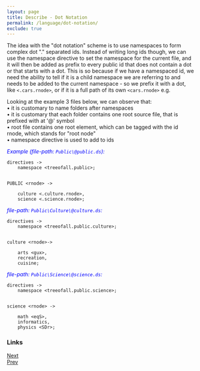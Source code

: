 ```yaml
---
layout: page
title: Describe - Dot Notation
permalink: /language/dot-notation/
exclude: true
---
```

The idea with the "dot notation" scheme is to use namespaces to form complex dot "." separated ids. Instead of writing long ids though, we can use the namespace directive to set the namespace for the current file, and it will then be added as prefix to every public id that does not contain a dot or that starts with a dot. This is so because if we have a namespaced id, we need the ability to tell if it is a child namespace we are referring to and needs to be added to the current namespace - so we prefix it with a dot, like ```<.cars.rnode>```, or if it is a full path of its own ```<cars.rnode>``` e.g.

Looking at the example 3 files below, we can observe that:<br>
 • it is customary to name folders after namespaces<br>
 • it is customary that each folder contains one root source file, that is prefixed with at '@' symbol<br>
 • root file contains one root element, which can be tagged with the id rnode, which stands for "root node"<br>
 • namespace directive is used to add to ids<br>

<span style="color:blue">_Example (file-path: ```Public\@public.ds```):_</span>
```
directives ->
	namespace <treeofall.public>;


PUBLIC <rnode> ->

	culture <.culture.rnode>,
	science <.science.rnode>;
```

<span style="color:blue">_file-path: ```Public\Culture\@culture.ds```:_</span>
```
directives ->
	namespace <treeofall.public.culture>;


culture <rnode>->

	arts <gux>,
	recreation,
	cuisine;
```

<span style="color:blue">_file-path: ```Public\Science\@science.ds```:_</span>
```
directives ->
	namespace <treeofall.public.science>;


science <rnode> ->

	math <eqS>,
	informatics,
	physics <SDr>;
```

### Links
[Next](/language/file-names)<br>
[Prev](/language/directives)
